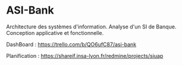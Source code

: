 ASI-Bank
========

Architecture des systèmes d'information. Analyse d'un SI de Banque.
Conception applicative et fonctionnelle.

DashBoard : https://trello.com/b/QO6ufC87/asi-bank

Planification : https://shareif.insa-lyon.fr/redmine/projects/siuap


